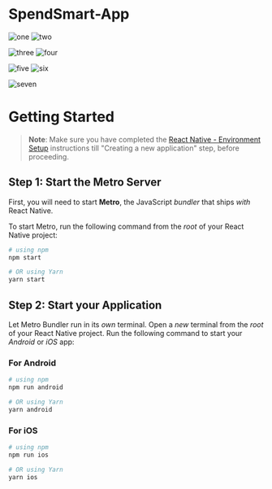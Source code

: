 # SpendSmart-App


![one](https://github.com/spraveensundar/SpendSmart-App-React-Native/assets/131776093/3d88c715-dbd6-4683-b660-e079e7a1c54c)                                                                                         ![two](https://github.com/spraveensundar/SpendSmart-App-React-Native/assets/131776093/fa988d1d-e1b6-487a-827c-42def1f887c3)


![three](https://github.com/spraveensundar/SpendSmart-App-React-Native/assets/131776093/0b6c06af-153d-4016-aa39-2386adcbb3a8)      ![four](https://github.com/spraveensundar/SpendSmart-App-React-Native/assets/131776093/2e5c414f-1096-4a14-b9a8-afa81dd9be87)



![five](https://github.com/spraveensundar/SpendSmart-App-React-Native/assets/131776093/4234f8a3-b0c4-44ff-b433-82f9815c07e7)      ![six](https://github.com/spraveensundar/SpendSmart-App-React-Native/assets/131776093/6bf5a5af-1c09-48a8-935d-d9c7b2c9ef22)



![seven](https://github.com/spraveensundar/SpendSmart-App-React-Native/assets/131776093/b3352680-f47c-4622-bbca-56f83d234bcb)


# Getting Started

>**Note**: Make sure you have completed the [React Native - Environment Setup](https://reactnative.dev/docs/environment-setup) instructions till "Creating a new application" step, before proceeding.

## Step 1: Start the Metro Server

First, you will need to start **Metro**, the JavaScript _bundler_ that ships _with_ React Native.

To start Metro, run the following command from the _root_ of your React Native project:

```bash
# using npm
npm start

# OR using Yarn
yarn start
```

## Step 2: Start your Application

Let Metro Bundler run in its _own_ terminal. Open a _new_ terminal from the _root_ of your React Native project. Run the following command to start your _Android_ or _iOS_ app:

### For Android

```bash
# using npm
npm run android

# OR using Yarn
yarn android
```

### For iOS

```bash
# using npm
npm run ios

# OR using Yarn
yarn ios

